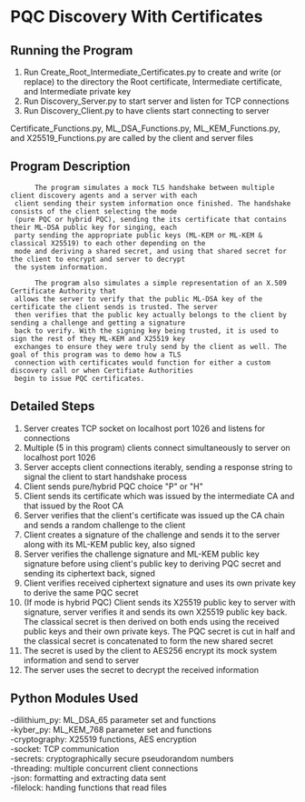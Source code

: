 # PQC Discovery With Certificates

## Running the Program

  1. Run Create_Root_Intermediate_Certificates.py to create and write (or replace) to the directory the Root certificate, Intermediate certificate, and Intermediate private key
  2. Run Discovery_Server.py to start server and listen for TCP connections
  3. Run Discovery_Client.py to have clients start connecting to server

  Certificate_Functions.py, ML_DSA_Functions.py, ML_KEM_Functions.py, and X25519_Functions.py are called by the client and server files
  
## Program Description

          The program simulates a mock TLS handshake between multiple client discovery agents and a server with each 
     client sending their system information once finished. The handshake consists of the client selecting the mode 
     (pure PQC or hybrid PQC), sending the its certificate that contains their ML-DSA public key for singing, each 
     party sending the appropriate public keys (ML-KEM or ML-KEM & classical X25519) to each other depending on the 
     mode and deriving a shared secret, and using that shared secret for the client to encrypt and server to decrypt 
     the system information. 
     
          The program also simulates a simple representation of an X.509 Certificate Authority that 
     allows the server to verify that the public ML-DSA key of the certificate the client sends is trusted. The server 
     then verifies that the public key actually belongs to the client by sending a challenge and getting a signature 
     back to verify. With the signing key being trusted, it is used to sign the rest of they ML-KEM and X25519 key 
     exchanges to ensure they were truly send by the client as well. The goal of this program was to demo how a TLS 
     connection with certificates would function for either a custom discovery call or when Certifiate Authorities 
     begin to issue PQC certificates.

## Detailed Steps

  1. Server creates TCP socket on localhost port 1026 and listens for connections
  2. Multiple (5 in this program) clients connect simultaneously to server on localhost port 1026
  3. Server accepts client connections iterably, sending a response string to signal the client to start handshake process
  4. Client sends pure/hybrid PQC choice "P" or "H"
  5. Client sends its certificate which was issued by the intermediate CA and that issued by the Root CA
  6. Server verifies that the client's certificate was issued up the CA chain and sends a random challenge to the client
  7. Client creates a signature of the challenge and sends it to the server along with its ML-KEM public key, also signed
  8. Server verifies the challenge signature and ML-KEM public key signature before using client's public key to deriving PQC secret and sending its ciphertext back, signed
  9. Client verifies received ciphertext signature and uses its own private key to derive the same PQC secret
  10. (If mode is hybrid PQC) Client sends its X25519 public key to server with signature, server verifies it and sends its own X25519 public key back. The classical secret is then derived on both ends using the received public keys and their own private keys. The PQC secret is cut in half and the classical secret is concatenated to form the new shared secret
  11. The secret is used by the client to AES256 encrypt its mock system information and send to server
  12. The server uses the secret to decrypt the received information

## Python Modules Used

-dilithium_py: ML_DSA_65 parameter set and functions  
-kyber_py: ML_KEM_768 parameter set and functions  
-cryptography: X25519 functions, AES encryption  
-socket: TCP communication  
-secrets: cryptographically secure pseudorandom numbers  
-threading: multiple concurrent client connections  
-json: formatting and extracting data sent  
-filelock: handing functions that read files  

